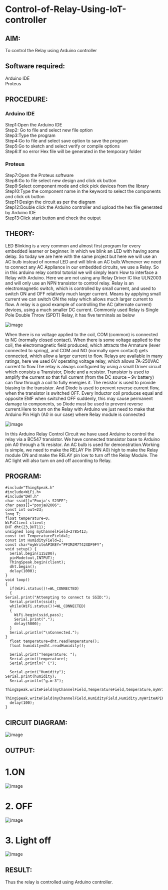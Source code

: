 # Control-of-Relay-Using-IoT-controller

##  AIM:
To control the Relay using Arduino controller

## Software required:
Arduino IDE </br>
Proteus

## PROCEDURE:
### Arduino IDE
Step1:Open the Arduino IDE </br>
Step2: Go to file and select new file option </br>
Step3:Type the program </br>
Step4:Go to file and select save option to save the program </br>
Step5:Go to sketch and select verify or compile options </br>
Step6:If no error Hex file will be generated in the temporary folder </br>

### Proteus
Step7:Open the Proteus software </br>
Step8:Go to file select new design and click ok button </br>
Step9:Select component mode and click pick devices from the library </br>
Step10:Type the component name in the keyword to select the components and click ok button </br>
Step11:Design the circuit as per the diagram </br>
Step12:Double click the Arduino controller and upload the hex file generated by Arduino IDE </br>
Step13:Click start button and check the output

## THEORY:
LED Blinking is a very common and almost first program for every embedded learner or beginner. In which we blink an LED with having some delay. So today we are here with the same project but here we will use an AC bulb instead of normal LED and will blink an AC bulb.Whenever we need to connect any AC Appliance in our embedded circuits, we use a Relay. So in this arduino relay control tutorial we will simply learn How to interface a Relay with Arduino. Here we are not using any Relay Driver IC like ULN2003 and will only use an NPN transistor to control relay.
Relay is an electromagnetic switch, which is controlled by small current, and used to switch ON and OFF relatively much larger current. Means by applying small current we can switch ON the relay which allows much larger current to flow. A relay is a good example of controlling the AC (alternate current) devices, using a much smaller DC current.  Commonly used Relay is Single Pole Double Throw (SPDT) Relay, it has five terminals as below

![image](https://github.com/anishkumar-Embedded/Control-of-Relay-Using-IoT-controller/assets/71547910/7883ec9f-4adc-4033-9acf-f16809fd73eb)

When there is no voltage applied to the coil, COM (common) is connected to NC (normally closed contact). When there is some voltage applied to the coil, the electromagnetic field produced, which attracts the Armature (lever connected to spring), and COM and NO (normally open contact) gets connected, which allow a larger current to flow. Relays are available in many ratings, here we used 6V operating voltage relay, which allows 7A-250VAC current to flow.The relay is always configured by using a small Driver circuit which consists a Transistor, Diode and a resistor. Transistor is used to amplify the current so that full current (from the DC source – 9v battery) can flow through a coil to fully energies it. The resistor is used to provide biasing to the transistor. And Diode is used to prevent reverse current flow, when the transistor is switched OFF. Every Inductor coil produces equal and opposite EMF when switched OFF suddenly, this may cause permanent damage to components, so Diode must be used to prevent reverse current.Here to turn on the Relay with Arduino we just need to make that Arduino Pin High (A0 in our case) where Relay module is connected

![image](https://github.com/anishkumar-Embedded/Control-of-Relay-Using-IoT-controller/assets/71547910/208c5221-8e60-4880-a5c8-cae317d7f211)

In this Arduino  Relay Control Circuit we have used Arduino to control the relay via a BC547 transistor. We have connected transistor base to Arduino pin A0 through a 1k resistor. An AC bulb is used for demonstration.Working is simple, we need to make the RELAY Pin (PIN A0) high to make the Relay module ON and make the RELAY pin low to turn off the Relay Module. The AC light will also turn on and off according to Relay.

## PROGRAM:

    #include"ThingSpeak.h"
    #include<WiFi.h>
    #include"DHT.h"
    char ssid[]="Pooja's S23FE";
    char pass[]="pooja@2006";
    const int out=23;
    long T;
    float temperature=0;
    WiFiClient client;
    DHT dht(23,DHT11);
    unsigned long myChannelField=2785413;
    const int TemperatureField=1;
    const int HumidityField=2;
    const char*myWriteAPIKEY="PFIMJM7T42XDF9FY";
    void setup() {
      Serial.begin(115200);
      pinMode(out,INTPUT);
      ThingSpeak.begin(client);
      dht.begin();
      delay(1000);
    }
    void loop() 
    {
      if(WiFi.status()!=WL_CONNECTED)
      {
    Serial.print("Attempting to connect to SSID:");
      Serial.println(ssid);
      while(WiFi.status()!=WL_CONNECTED)
      {
        WiFi.begin(ssid,pass);
        Serial.print(".");
        delay(5000);
      }
      Serial.println("\nConnected.");
    }
      float temperature=dht.readTemperature();
      float humidity=dht.readHumidity();
    
      Serial.print("Temperature: ");
      Serial.print(temperature);
      Serial.println(" C");
    
      Serial.print("Humidity");
    Serial.print(humidity);
      Serial.println("g.m-3");
      ThingSpeak.writeField(myChannelField,TemperatureField,temperature,myWriteAPIKey);
      ThingSpeak.writeField(myChannelField,HumidityField,Humidity,myWriteAPIKey);
      delay(100);
    }

## CIRCUIT DIAGRAM:

![image](https://github.com/user-attachments/assets/85373b18-6293-477e-81d7-ae38fa7d506b)


## OUTPUT:

# 1.ON
![image](https://github.com/user-attachments/assets/84896177-9413-4039-88fe-8d24a134a188)

# 2. OFF
![image](https://github.com/user-attachments/assets/9b68dcfe-a21a-47d2-9bcb-09867f06f4b9)

# 3. Light off
![image](https://github.com/user-attachments/assets/c5eac70a-11af-419f-acff-cca82be4bc36)

## RESULT:

Thus the relay is controlled using Arduino controller.
